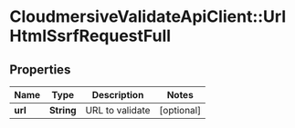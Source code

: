 # CloudmersiveValidateApiClient::UrlHtmlSsrfRequestFull

## Properties
Name | Type | Description | Notes
------------ | ------------- | ------------- | -------------
**url** | **String** | URL to validate | [optional] 


